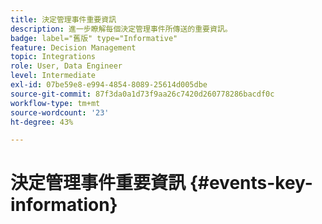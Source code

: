 ```yaml
---
title: 決定管理事件重要資訊
description: 進一步瞭解每個決定管理事件所傳送的重要資訊。
badge: label="舊版" type="Informative"
feature: Decision Management
topic: Integrations
role: User, Data Engineer
level: Intermediate
exl-id: 07be59e8-e994-4854-8089-25614d005dbe
source-git-commit: 87f3da0a1d73f9aa26c7420d260778286bacdf0c
workflow-type: tm+mt
source-wordcount: '23'
ht-degree: 43%

---
```


# 決定管理事件重要資訊 {#events-key-information}


